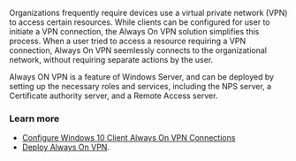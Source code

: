 Organizations frequently require devices use a virtual private network (VPN) to access certain resources. While clients can be configured for user to initiate a VPN connection, the Always On VPN solution simplifies this process. When a user tried to access a resource requiring a VPN connection, Always On VPN seemlessly connects to the organizational network, without requiring separate actions by the user.

Always ON VPN is a feature of Windows Server, and can be deployed by setting up the necessary roles and services, including the NPS server, a Certificate authority server, and a Remote Access server.

### Learn more

 -  [Configure Windows 10 Client Always On VPN Connections](/windows-server/remote/remote-access/vpn/always-on-vpn/deploy/vpn-deploy-client-vpn-connections)
 -  [Deploy Always On VPN](/windows-server/remote/remote-access/vpn/always-on-vpn/deploy/always-on-vpn-deploy-deployment).
